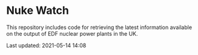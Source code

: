 # Nuke Watch

This repository includes code for retrieving the latest information available on the output of EDF nuclear power plants in the UK.

Last updated: 2021-05-14 14:08